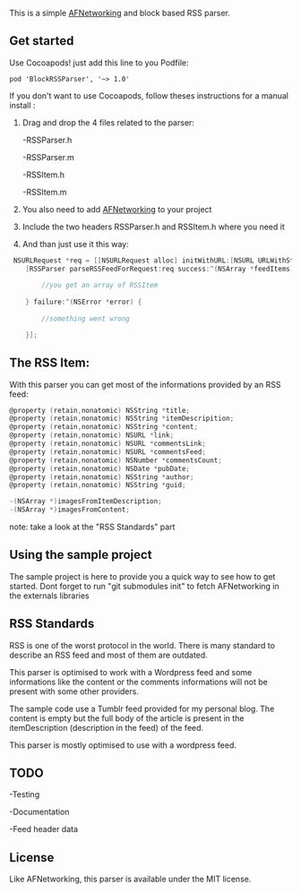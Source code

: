 This is a simple <a href="https://github.com/AFNetworking/AFNetworking/">AFNetworking</a> and block based RSS parser.

## Get started

Use Cocoapods! just add this line to you Podfile: 

```
pod 'BlockRSSParser', '~> 1.0'
```

If you don't want to use Cocoapods, follow theses instructions for a manual install :

1. Drag and drop the 4 files related to the parser:

	-RSSParser.h

	-RSSParser.m

	-RSSItem.h

	-RSSItem.m
	
2. You also need to add <a href="https://github.com/AFNetworking/AFNetworking/">AFNetworking</a> to your project

3. Include the two headers RSSParser.h and RSSItem.h where you need it

4. And than just use it this way:

``` objective-c
 NSURLRequest *req = [[NSURLRequest alloc] initWithURL:[NSURL URLWithString:@"http://blog.lelevier.fr/rss"]];
    [RSSParser parseRSSFeedForRequest:req success:^(NSArray *feedItems) {
    	
    	//you get an array of RSSItem
    	
    } failure:^(NSError *error) {
    	
    	//something went wrong

    }];

```

## The RSS Item:

With this parser you can get most of the informations provided by an RSS feed:

``` objective-c
@property (retain,nonatomic) NSString *title;
@property (retain,nonatomic) NSString *itemDescripition;
@property (retain,nonatomic) NSString *content;
@property (retain,nonatomic) NSURL *link;
@property (retain,nonatomic) NSURL *commentsLink;
@property (retain,nonatomic) NSURL *commentsFeed;
@property (retain,nonatomic) NSNumber *commentsCount;
@property (retain,nonatomic) NSDate *pubDate;
@property (retain,nonatomic) NSString *author;
@property (retain,nonatomic) NSString *guid;

-(NSArray *)imagesFromItemDescription;
-(NSArray *)imagesFromContent;
```
note: take a look at the "RSS Standards" part

## Using the sample project

The sample project is here to provide you a quick way to see how to get started.
Dont forget to run "git submodules init" to fetch AFNetworking in the externals libraries

## RSS Standards

RSS is one of the worst protocol in the world. There is many standard to describe an RSS feed and most of them are outdated.

This parser is optimised to work with a Wordpress feed and some informations like the content or the comments informations will not be present with some other providers.

The sample code use a Tumblr feed provided for my personal blog. The content is empty but the full body of the article is present in the itemDescription (description in the feed) of the feed.

This parser is mostly optimised to use with a wordpress feed.

## TODO

-Testing

-Documentation

-Feed header data

## License

Like AFNetworking, this parser is available under the MIT license.